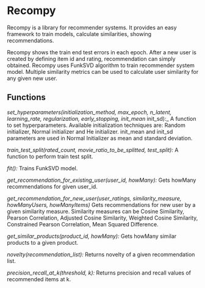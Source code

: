 # Recompy

Recompy is a library for recommender systems. It provides an easy framework to train models, calculate similarities, showing recommendations.

Recompy shows the train end test errors in each epoch. After a new user is created by defining item id and rating, recommendation can simply obtained. Recompy uses FunkSVD algorithm to train recommender system model. Multiple similarity metrics can be used to calculate user similarity for any given new user.


## Functions

_set_hyperparameters(initialization_method, max_epoch, n_latent,_
_learning_rate, regularization, early_stopping, init_mean_ init_sd):_
A function to set hyperparameters. Available initialization techniques are: Random initializer, Normal initializer and He initializer. init_mean and init_sd parameters are used in Normal Initializer as mean and standard deviation.

_train_test_split(rated_count, movie_ratio_to_be_splitted, test_split):_
A function to perform train test split.


_fit():_
Trains FunkSVD model.

_get_recommendation_for_existing_user(user_id, howMany):_
Gets howMany recommendations for given user_id.

_get_recommendation_for_new_user(user_ratings, similarity_measure,_
_howManyUsers, howManyItems)_
Gets recommendations for new user by a given similarity measure. Similarity measures can be Cosine Similarity, Pearson Correlation, Adjusted Cosine Similarity, Weighted Cosine Similarity, Constrained Pearson Correlation, Mean Squared Difference.

_get_similar_products(product_id, howMany):_
Gets howMany similar products to a given product.

_novelty(recommendation_list):_
Returns novelty of a given recommendation list.

_precision_recall_at_k(threshold, k):_
Returns precision and recall values of recommended items at k.
